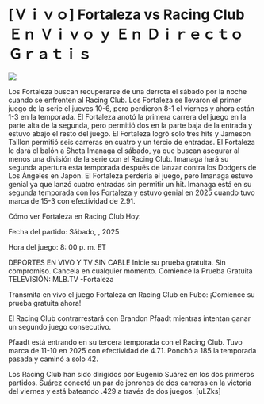 # [Ｖｉｖｏ] Fortaleza vs Racing Club Ｅｎ Ｖｉｖｏ ｙ Ｅｎ Ｄｉｒｅｃｔｏ Ｇｒａｔｉｓ  
  
  
[![](https://i.imgur.com/qSNzIqt.png)](https://movie.rssnews.media/ZqntFGuz.php)  
  
Los Fortaleza buscan recuperarse de una derrota el sábado por la noche cuando se enfrenten al Racing Club. Los Fortaleza se llevaron el primer juego de la serie el jueves 10-6, pero perdieron 8-1 el viernes y ahora están 1-3 en la temporada. El Fortaleza anotó la primera carrera del juego en la parte alta de la segunda, pero permitió dos en la parte baja de la entrada y estuvo abajo el resto del juego. El Fortaleza logró solo tres hits y Jameson Taillon permitió seis carreras en cuatro y un tercio de entradas. El Fortaleza le dará el balón a Shota Imanaga el sábado, ya que buscan asegurar al menos una división de la serie con el Racing Club. Imanaga hará su segunda apertura esta temporada después de lanzar contra los Dodgers de Los Ángeles en Japón. El Fortaleza perdería el juego, pero Imanaga estuvo genial ya que lanzó cuatro entradas sin permitir un hit. Imanaga está en su segunda temporada con los Fortaleza y estuvo genial en 2025 cuando tuvo marca de 15-3 con efectividad de 2.91.

Cómo ver Fortaleza en Racing Club Hoy:

Fecha del partido: Sábado, , 2025

Hora del juego: 8: 00 p. m. ET

DEPORTES EN VIVO Y TV SIN CABLE
Inicie su prueba gratuita. Sin compromiso. Cancela en cualquier momento.
Comience la Prueba Gratuita
TELEVISIÓN: MLB.TV -Fortaleza

Transmita en vivo el juego Fortaleza en Racing Club en Fubo: ¡Comience su prueba gratuita ahora! 

El Racing Club contrarrestará con Brandon Pfaadt mientras intentan ganar un segundo juego consecutivo.

Pfaadt está entrando en su tercera temporada con el Racing Club. Tuvo marca de 11-10 en 2025 con efectividad de 4.71. Ponchó a 185 la temporada pasada y caminó a solo 42.

Los Racing Club han sido dirigidos por Eugenio Suárez en los dos primeros partidos. Suárez conectó un par de jonrones de dos carreras en la victoria del viernes y está bateando .429 a través de dos juegos. [uLZks]